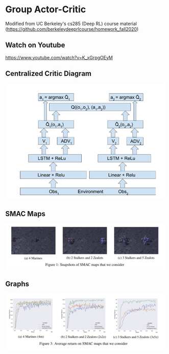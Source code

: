 # Group Actor-Critic
Modified from UC Berkeley's cs285 (Deep RL) course material (https://github.com/berkeleydeeprlcourse/homework_fall2020)
## Watch on Youtube
https://www.youtube.com/watch?v=K_xGrpgOEyM
## Centralized Critic Diagram
<img src="https://github.com/jennytran158/GroupAC/blob/main/imgs/diagram.png" alt="FOV" width="500"/>

## SMAC Maps
<img src="https://github.com/jennytran158/GroupAC/blob/main/imgs/maps.png" alt="FOV" width="500"/>

## Graphs
<img src="https://github.com/jennytran158/GroupAC/blob/main/imgs/graphs.png" alt="FOV" width="500"/>
